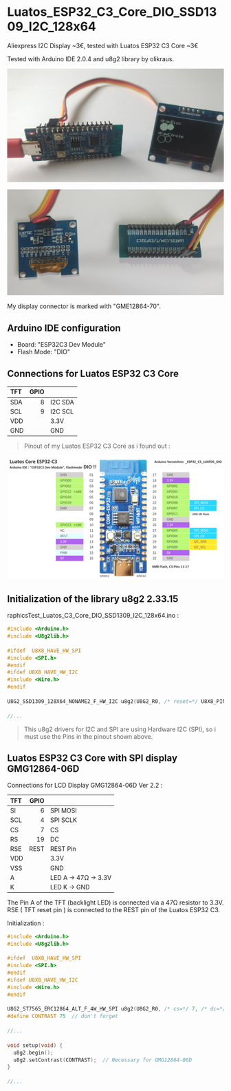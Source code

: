 # Luatos_ESP32_C3_Core_DIO_SSD1309_I2C_128x64

Aliexpress I2C Display ~3€, tested with Luatos ESP32 C3 Core ~3€ 

Tested with Arduino IDE 2.0.4 and u8g2 library by olikraus.

![SSD1309 and ESP32 C3](pictures/I2C_TFT_drawCircle.png)

![SSD1309 ans ESP32 C3 Back](pictures/I2C_TFT_Back.png)

My display connector is marked with "GME12864-70".

## Arduino IDE configuration
- Board: "ESP32C3 Dev Module" 
- Flash Mode: "DIO"

## Connections for Luatos ESP32 C3 Core

| TFT  | GPIO |         | 
| :--- | ---: | :------ |
| SDA  | 8    | I2C SDA |
| SCL  | 9    | I2C SCL |
| VDD  |      | 3.3V    |
| GND  |      | GND     |

> Pinout of my Luatos ESP32 C3 Core as i found out : 

![Luatos_C3_Core](pictures/Luatos_ESP32_C3_Core.png)

## Initialization of the library u8g2 2.33.15
raphicsTest_Luatos_C3_Core_DIO_SSD1309_I2C_128x64.ino :
```c++
#include <Arduino.h>
#include <U8g2lib.h>

#ifdef  U8X8_HAVE_HW_SPI
#include <SPI.h>
#endif
#ifdef U8X8_HAVE_HW_I2C
#include <Wire.h>
#endif

U8G2_SSD1309_128X64_NONAME2_F_HW_I2C u8g2(U8G2_R0, /* reset=*/ U8X8_PIN_NONE); 

//...
```
> This u8g2 drivers for I2C and SPI are using Hardware I2C (SPI), so i must use the Pins in the pinout shown above. 

## Luatos ESP32 C3 Core with **SPI** display GMG12864-06D

Connections for LCD Display GMG12864-06D Ver 2.2 :

| TFT  | GPIO |                 |
| :--- | ---: | :-------------- |
| SI   |    6 | SPI MOSI        |
| SCL  |    4 | SPI SCLK        |
| CS   |    7 | CS              |
| RS   |   19 | DC              |
| RSE  | REST | REST Pin        |
| VDD  |      | 3.3V            |
| VSS  |      | GND             |
| A    |      | LED A -> 47Ω -> 3.3V |
| K    |      | LED K -> GND         |

The Pin A of the TFT (backlight LED) is connected via a 47Ω resistor to 3.3V. RSE ( TFT reset pin ) is connected to the REST pin of the Luatos ESP32 C3.

Initialization :
```c++
#include <Arduino.h>
#include <U8g2lib.h>

#ifdef  U8X8_HAVE_HW_SPI
#include <SPI.h>
#endif
#ifdef U8X8_HAVE_HW_I2C
#include <Wire.h>
#endif

U8G2_ST7565_ERC12864_ALT_F_4W_HW_SPI u8g2(U8G2_R0, /* cs=*/ 7, /* dc=*/ 19, /* reset= */ U8X8_PIN_NONE);  
#define CONTRAST 75  // don't forget

//...

void setup(void) {
  u8g2.begin();
  u8g2.setContrast(CONTRAST);  // Necessary for GMG12864-06D 
}

//...

```

<!-- unvisible -->
